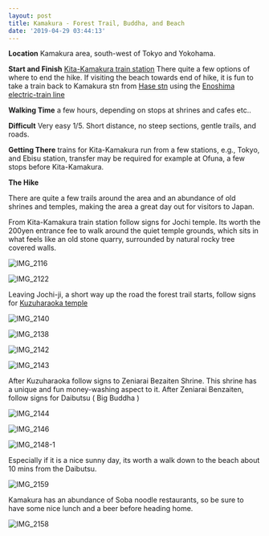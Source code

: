 ```yaml
---
layout: post
title: Kamakura - Forest Trail, Buddha, and Beach
date: '2019-04-29 03:44:13'
---
```


**Location** Kamakura area, south-west of Tokyo and Yokohama.

**Start and Finish** [Kita-Kamakura train station](https://www.google.com/maps/place/Kita-Kamakura+Station/@35.3221456,139.5161902,14z/data=!4m22!1m16!4m15!1m6!1m2!1s0x6018459ef08efddb:0x6abb8788d5dea982!2sKita-Kamakura+Station,+Yamanouchi,+Kamakura,+Kanagawa!2m2!1d139.5452556!2d35.3372461!1m6!1m2!1s0x601845f9527e6d29:0x3bc22641820fe252!2sDaibutsu+Hiking+Trail,+5+Chome-17+Hase,+Kamakura,+Kanagawa!2m2!1d139.538947!2d35.3227908!3e2!3m4!1s0x6018459ef08efddb:0x6abb8788d5dea982!8m2!3d35.3372461!4d139.5452556) 
There quite a few options of where to end the hike. If visiting the beach towards end of hike, it is fun to take a train back to Kamakura stn from [Hase stn](https://www.google.com/maps/place/Hase+Station/@35.3153013,139.5323417,14.5z/data=!4m5!3m4!1s0x601845f1aec387b5:0x808fc2bbe9294ff8!8m2!3d35.3112818!4d139.5358676) using the [Enoshima electric-train line](https://www.enoden.co.jp/en/train/)

**Walking Time** a few hours, depending on stops at shrines and cafes etc..

**Difficult** Very easy 1/5. Short distance, no steep sections, gentle trails, and roads. 

**Getting There** trains for Kita-Kamakura run from a few stations, e.g., Tokyo, and Ebisu station, transfer may be required for example at Ofuna, a few stops before Kita-Kamakura.

**The Hike**

There are quite a few trails around the area and an abundance of old shrines and temples, making the area a great day out for visitors to Japan. 

From Kita-Kamakura train station follow signs for Jochi temple. Its worth the 200yen entrance fee to walk around the quiet temple grounds, which sits in what feels like an old stone quarry, surrounded by natural rocky tree covered walls. 

![IMG_2116](/content/images/2019/04/IMG_2116.JPG)

![IMG_2122](/content/images/2019/04/IMG_2122.JPG)

Leaving Jochi-ji, a short way up the road the forest trail starts, follow signs for [Kuzuharaoka temple](https://www.google.com/maps/place/%E8%91%9B%E5%8E%9F%E5%B2%A1%E7%A5%9E%E7%A4%BE/@35.3291354,139.5431327,16.25z/data=!4m12!1m6!3m5!1s0x6018459a7645eb39:0x35a5632064e3c369!2z6JGb5Y6f5bKh56We56S-!8m2!3d35.3290215!4d139.5424464!3m4!1s0x6018459a7645eb39:0x35a5632064e3c369!8m2!3d35.3290215!4d139.5424464)

![IMG_2140](/content/images/2019/04/IMG_2140.JPG)

![IMG_2138](/content/images/2019/04/IMG_2138.JPG)

![IMG_2142](/content/images/2019/04/IMG_2142.JPG)

![IMG_2143](/content/images/2019/04/IMG_2143.JPG)

After Kuzuharaoka follow signs to Zeniarai Bezaiten Shrine. This shrine has a unique and fun money-washing aspect to it. After Zeniarai Benzaiten, follow signs for Daibutsu ( Big Buddha )

![IMG_2144](/content/images/2019/04/IMG_2144.JPG)

![IMG_2146](/content/images/2019/04/IMG_2146.JPG)

![IMG_2148-1](/content/images/2019/04/IMG_2148-1.JPG)


Especially if it is a nice sunny day, its worth a walk down to the beach about 10 mins from the Daibutsu.

![IMG_2159](/content/images/2019/04/IMG_2159.JPG)

Kamakura has an abundance of Soba noodle restaurants, so be sure to have some nice lunch and a beer before heading home. 

![IMG_2158](/content/images/2019/04/IMG_2158.JPG)






